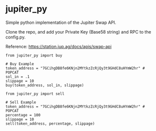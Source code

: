 # jupiter_py

Simple python implementation of the Jupiter Swap API.

Clone the repo, and add your Private Key (Base58 string) and RPC to the config.py.

Reference: https://station.jup.ag/docs/apis/swap-api

```
from jupiter_py import buy

# Buy Example
token_address = "7GCihgDB8fe6KNjn2MYtkzZcRjQy3t9GHdC8uHYmW2hr" # POPCAT
sol_in = .1
slippage = 10
buy(token_address, sol_in, slippage)
```

```
from jupiter_py import sell

# Sell Example
token_address = "7GCihgDB8fe6KNjn2MYtkzZcRjQy3t9GHdC8uHYmW2hr" # POPCAT
percentage = 100
slippage = 10
sell(token_address, percentage, slippage)
```
